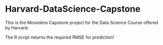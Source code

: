 # Harvard-DataScience-Capstone

This is the Movielens Capstone project for the Data Science Course offered by Harvard.


The R script returns the required RMSE for prediction!


